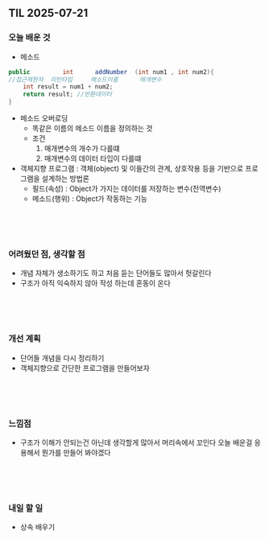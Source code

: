 ## TIL 2025-07-21

### 오늘 배운 것
- 메소드
```java
public         int      addNumber  (int num1 , int num2){
//접근제한자  리턴타입     메소드이름      매개변수
    int result = num1 + num2;
    return result; //반환데이터
}
```

- 메소드 오버로딩
  - 똑같은 이름의 메소드 이름을 정의하는 것
  - 조건
    1. 매개변수의 개수가 다를떄
    2. 매개변수의 데이터 타입이 다를떄
- 객체지향 프로그램 : 객체(object) 및 이들간의 관계, 상호작용 등을 기반으로 프로그램을 설계하는 방법론
  - 필드(속성) : Object가 가지는 데이터를 저장하는 변수(전역변수)
  - 메소드(행위) : Object가 작동하는 기능

<br/>
<br/>
<br/>

### 어려웠던 점, 생각할 점
- 개념 자체가 생소하기도 하고 처음 듣는 단어들도 많아서 헛갈린다
- 구조가 아직 익숙하지 않아 작성 하는데 혼동이 온다 

<br/>
<br/>
<br/>

### 개선 계획
- 단어들 개념을 다시 정리하기
- 객체지향으로 간단한 프로그램을 만들어보자

<br/>
<br/>
<br/>

### 느낌점
- 구조가 이해가 안되는건 아닌데 생각할게 많아서 머리속에서 꼬인다 오늘 배운걸 응용해서 뭔가를 만들어 봐야겠다

<br/>
<br/>
<br/>

### 내일 할 일
- 상속 배우기
